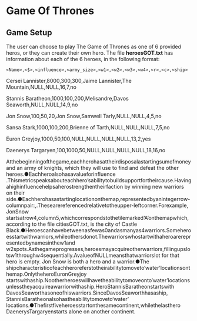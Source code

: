 # Game Of Thrones

## Game Setup
The user can choose to play The Game of Thrones as one of 6 provided heros, or they can create their own hero. The file **heroesGOT.txt** has information about each of the 6 heroes, in the following format:

`<Name>,<$>,<influence>,<army_size>,<w1>,<w2>,<w3>,<w4>,<r>,<c>,<ship>`
  
Cersei Lannister,8000,300,300,Jaime Lannister,The Mountain,NULL,NULL,16,7,no

Stannis Baratheon,1000,100,200,Melisandre,Davos Seaworth,NULL,NULL,14,9,no

Jon Snow,100,50,20,Jon Snow,Samwell Tarly,NULL,NULL,4,5,no

Sansa Stark,1000,100,200,Brienne of Tarth,NULL,NULL,NULL,7,5,no

Euron Greyjoy,1000,50,100,NULL,NULL,NULL,NULL,13,2,yes

Daenerys Targaryen,100,1000,50,NULL,NULL,NULL,NULL,18,16,no

Atthebeginningofthegame,eachherohasattheirdisposalastartingsumofmoneyand an army of knights, which they will use to find and defeat the other heroes.●Eachheroalsohasavaluefor​influence​.Thismetricspeaksabouteachhero’sabilitytobuildsupportfortheircause.Havingahigh​influencehelpsaherostrengthentheirfaction by winning new warriors on their side.●Eachherohasastartinglocationonthemap,representedbyanintegerrow-columnpair:<r>​,​<c>​.Thesearereferencedrelativetotheupper-leftcorner.Forexample,​JonSnow​startsatrow4,column5,whichcorrespondstothetilemarked‘A’onthemapwhich, according to the file ​citiesGOT.txt,​ is the city of Castle Black.●Heroescanhavebetweenasfewas0andasmanyas4warriors.Someheroesstartwithwarriors,whileothersdonot.Thewarriorswhostartwithaheroarerepresentedbynamesinthe​w1and​w2spots.Asthegameprogresses,heroesmayacquireotherwarriors,fillingupslots​w1through​w4sequentially.Avalueof​NULLmeansthatwarriorslot for that hero is empty. Jon Snow is both a hero and a warrior.●The​shipcharacteristicofeachheroreferstotheirabilitytomoveto‘water’locationsonthemap.Onlythehero​EuronGreyjoy​startswithaship.Nootherheroeswillhavetheabilitytomoveonto‘water’locationsunlesstheyacquireawarriorwithaship.HeroStannisBaratheonstartswith​DavosSeaworthasoneofhiswarriors.SinceDavosSeaworthhasaship,​StannisBaratheonalsohastheabilitytomoveto‘water’ locations.●Thefirstfiveheroesstartonthesamecontinent,whilethelasthero​DaenerysTargaryen​ starts alone on another continent.
